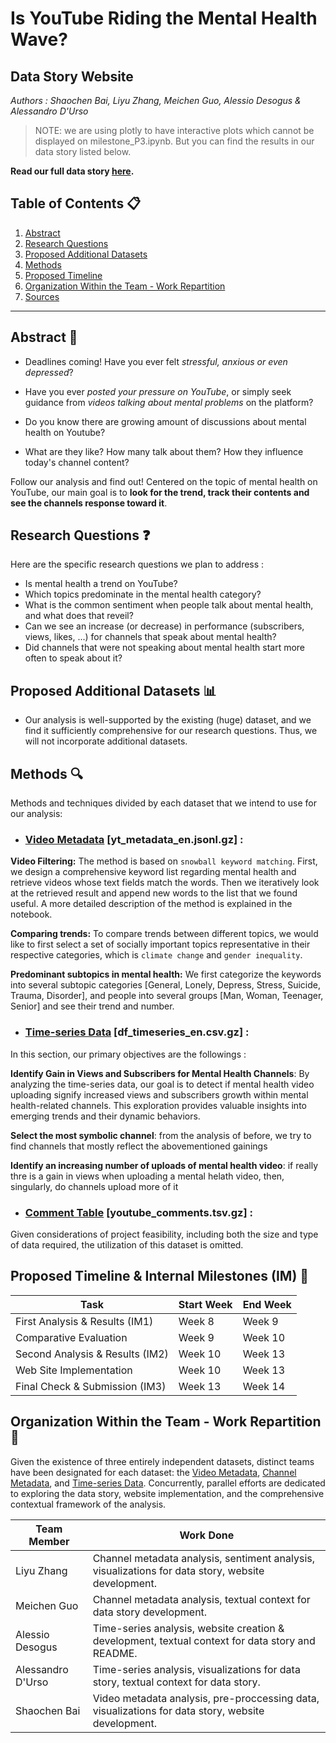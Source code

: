 # Is YouTube Riding the Mental Health Wave?
## Data Story Website

*Authors : Shaochen Bai, Liyu Zhang, Meichen Guo, Alessio Desogus & Alessandro D'Urso*

>NOTE: we are using plotly to have interactive plots which cannot be displayed on milestone_P3.ipynb. But you can find the results in our data story listed below.

**Read our full data story [here](https://alessiodesogus.github.io/youniverse/).**

## Table of Contents 📋
1. [Abstract](#abstract)
2. [Research Questions](#research-questions)
3. [Proposed Additional Datasets](#proposed-additional-datasets)
4. [Methods](#methods)
5. [Proposed Timeline](#proposed-timeline--internal-milestones-im-)
6. [Organization Within the Team - Work Repartition](#organization-within-the-team)
7. [Sources](#sources)

---

## Abstract 📝

- Deadlines coming! Have you ever felt _stressful, anxious or even depressed_?

- Have you ever _posted your pressure on YouTube_, or simply seek guidance from _videos talking about mental problems_ on the platform? 

- Do you know there are growing amount of discussions about mental health on Youtube?

- What are they like? How many talk about them? How they influence today's channel content?

Follow our analysis and find out! Centered on the topic of mental health on YouTube, our main goal is to __look for the trend, track their contents and see the channels response toward it__. 


## Research Questions ❓

Here are the specific research questions we plan to address :
- Is mental health a trend on YouTube?
- Which topics predominate in the mental health category?
- What is the common sentiment when people talk about mental health, and what does that reveil?
- Can we see an increase (or decrease) in performance (subscribers, views, likes, ...) for channels that speak about mental health?
- Did channels that were not speaking about mental health start more often to speak about it?


## Proposed Additional Datasets 📊

- Our analysis is well-supported by the existing (huge) dataset, and we find it sufficiently comprehensive for our research questions. Thus, we will not incorporate additional datasets.

## Methods 🔍

Methods and techniques divided by each dataset that we intend to use for our analysis: 

- ### [Video Metadata](#video-metadata-yt_metadata_enjsonlgz) [yt_metadata_en.jsonl.gz] :

**Video Filtering:** The method is based on `snowball keyword matching`. First, we design a comprehensive keyword list regarding mental health and retrieve videos whose text fields match the words. Then we iteratively look at the retrieved result and append new words to the list that we found useful. A more detailed description of the method is explained in the notebook.

**Comparing trends:** To compare trends between different topics, we would like to first select a set of socially important topics representative in their respective categories, which is `climate change` and `gender inequality`.

**Predominant subtopics in mental health:** We first categorize the keywords into several subtopic categories [General, Lonely, Depress, Stress, Suicide, Trauma, Disorder], and people into several groups [Man, Woman, Teenager, Senior] and see their trend and number.

- ### [Time-series Data](#time-series-data-df_timeseries_encsvgz) [df_timeseries_en.csv.gz] : 

In this section, our primary objectives are the followings :

**Identify Gain in Views and Subscribers for Mental Health Channels**: By analyzing the time-series data, our goal is to detect if mental health video uploading signify increased views and subscribers growth within mental health-related channels. This exploration provides valuable insights into emerging trends and their dynamic behaviors.

**Select the most symbolic channel**: from the analysis of before, we try to find channels that mostly reflect the abovementioned gainings

**Identify an increasing number of uploads of mental health video**: if really thre is a gain in views when uploading a mental helath video, then, singularly, do channels upload more of it

<!-- - ### [Channel Metadata](#channel-metadata-df_channels_entsvgz) [df_channels_en.tsv.gz] : 

In this section, we will focus on two main tasks: filtering the channel and analyzing its metadata in the context of mental health.

**Filter the channel metadata**. The step is based on the filtered result from metadata. We find the corresponding channel and dig deeper into understanding of the subscribers, other videos, and ranking of these relevant channels.

**Analyze channel metadata**: This involves looking at the channel's names, categories, and other relevant information to gain insights into the creator's content. We also analyze the channel's engagement metrics, such as the number of subscribers and views to understand its popularity and reach. -->

- ### [Comment Table](#comment-table-youtube_commentstsvgz) [youtube_comments.tsv.gz] : 
Given considerations of project feasibility, including both the size and type of data required, the utilization of this dataset is omitted.

## Proposed Timeline & Internal Milestones (IM) 📅

| Task                              | Start Week | End Week  |
| --------------------------------- | ---------- | --------- |
| First Analysis & Results (IM1)    | Week 8     | Week 9    |
| Comparative Evaluation            | Week 9     | Week 10   |
| Second Analysis & Results (IM2)   | Week 10    | Week 13   |
| Web Site Implementation           | Week 10    | Week 13   |
| Final Check & Submission (IM3)    | Week 13    | Week 14   |

## Organization Within the Team - Work Repartition 🤝

Given the existence of three entirely independent datasets, distinct teams have been designated for each dataset: the [Video Metadata](#video-metadata), [Channel Metadata](#channel-metadata), and [Time-series Data](#time-series-data). Concurrently, parallel efforts are dedicated to exploring the data story, website implementation, and the comprehensive contextual framework of the analysis.

| Team Member        | Work Done   | 
| --------------     | ----------  | 
| Liyu Zhang         | Channel metadata analysis, sentiment analysis, visualizations for data story, website development.          |    
| Meichen Guo        | Channel metadata analysis, textual context for data story development.       | 
| Alessio Desogus    | Time-series analysis, website creation & development, textual context for data story and README.          | 
| Alessandro D'Urso  | Time-series analysis, visualizations for data story, textual context for data story.         | 
| Shaochen Bai       | Video metadata analysis, pre-proccessing data, visualizations for data story, website development.        | 
